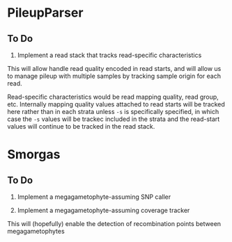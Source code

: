 PileupParser
============

To Do
-----

1. Implement a read stack that tracks read-specific characteristics

This will allow handle read quality encoded in read starts, and will allow us to manage pileup with multiple samples by tracking sample origin for each read.

Read-specific characteristics would be read mapping quality, read group, etc.  Internally mapping quality values attached to read starts will be tracked here rather than in each strata unless `-s` is specifically specified, in which case the `-s` values will be trackec included in the strata and the read-start values will continue to be tracked in the read stack.

Smorgas
=======

To Do
-----

1. Implement a megagametophyte-assuming SNP caller

2. Implement a megagametophyte-assuming coverage tracker

This will (hopefully) enable the detection of recombination points between megagametophytes